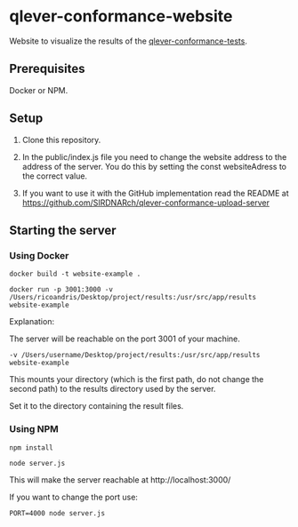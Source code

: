 # qlever-conformance-website

Website to visualize the results of the [qlever-conformance-tests](https://github.com/ad-freiburg/qlever-conformance-tests).

## Prerequisites

Docker or NPM.

## Setup

1. Clone this repository.

2. In the public/index.js file you need to change the website address to the address of the server. You do this by setting the const websiteAdress to the correct value.

3. If you want to use it with the GitHub implementation read the README at https://github.com/SIRDNARch/qlever-conformance-upload-server


## Starting the server

### Using Docker

```
docker build -t website-example . 
```


```
docker run -p 3001:3000 -v /Users/ricoandris/Desktop/project/results:/usr/src/app/results website-example
```

Explanation:

The server will be reachable on the port 3001 of your machine.

```
-v /Users/username/Desktop/project/results:/usr/src/app/results website-example
```

This mounts your directory (which is the first path, do not change the second path) to the results directory used by the server.

Set it to the directory containing the result files.


### Using NPM
  
```
npm install
```
  
```
node server.js
```

This will make the server reachable at http://localhost:3000/  
  
If you want to change the port use:


```
PORT=4000 node server.js
```

